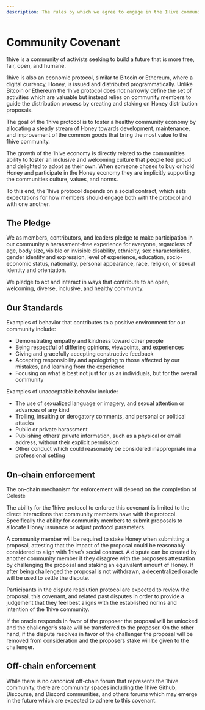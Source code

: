 ```yaml
---
description: The rules by which we agree to engage in the 1Hive community.
---
```


# Community Covenant

1hive is a community of activists seeking to build a future that is more free, fair, open, and humane.

1hive is also an economic protocol, similar to Bitcoin or Ethereum, where a digital currency, Honey, is issued and distributed programmatically. Unlike Bitcoin or Ethereum the 1hive protocol does not narrowly define the set of activities which are valuable but instead relies on community members to guide the distribution process by creating and staking on Honey distribution proposals.

The goal of the 1hive protocol is to foster a healthy community economy by allocating a steady stream of Honey towards development, maintenance, and improvement of the common goods that bring the most value to the 1hive community.

The growth of the 1hive economy is directly related to the communities ability to foster an inclusive and welcoming culture that people feel proud and delighted to adopt as their own. When someone choses to buy or hold Honey and participate in the Honey economy they are implicitly supporting the communities culture, values, and norms.

To this end, the 1hive protocol depends on a social contract, which sets expectations for how members should engage both with the protocol and with one another.

## The Pledge

We as members, contributors, and leaders pledge to make participation in our community a harassment-free experience for everyone, regardless of age, body size, visible or invisible disability, ethnicity, sex characteristics, gender identity and expression, level of experience, education, socio-economic status, nationality, personal appearance, race, religion, or sexual identity and orientation.

We pledge to act and interact in ways that contribute to an open, welcoming, diverse, inclusive, and healthy community.

## Our Standards

Examples of behavior that contributes to a positive environment for our community include:

* Demonstrating empathy and kindness toward other people
* Being respectful of differing opinions, viewpoints, and experiences
* Giving and gracefully accepting constructive feedback
* Accepting responsibility and apologizing to those affected by our mistakes, and learning from the experience
* Focusing on what is best not just for us as individuals, but for the overall community

Examples of unacceptable behavior include:

* The use of sexualized language or imagery, and sexual attention or advances of any kind
* Trolling, insulting or derogatory comments, and personal or political attacks
* Public or private harassment
* Publishing others’ private information, such as a physical or email address, without their explicit permission
* Other conduct which could reasonably be considered inappropriate in a professional setting

## On-chain enforcement

The on-chain mechanism for enforcement will depend on the completion of Celeste

The ability for the 1hive protocol to enforce this covenant is limited to the direct interactions that community members have with the protocol. Specifically the ability for community members to submit proposals to allocate Honey issuance or adjust protocol parameters.

A community member will be required to stake Honey when submitting a proposal, attesting that the impact of the proposal could be reasonably considered to align with 1hive’s social contract. A dispute can be created by another community member if they disagree with the proposers attestation by challenging the proposal and staking an equivalent amount of Honey. If after being challenged the proposal is not withdrawn, a decentralized oracle will be used to settle the dispute.

Participants in the dispute resolution protocol are expected to review the proposal, this covenant, and related past disputes in order to provide a judgement that they feel best aligns with the established norms and intention of the 1hive community.

If the oracle responds in favor of the proposer the proposal will be unlocked and the challenger’s stake will be transferred to the proposer. On the other hand, if the dispute resolves in favor of the challenger the proposal will be removed from consideration and the proposers stake will be given to the challenger.

## Off-chain enforcement

While there is no canonical off-chain forum that represents the 1hive community, there are community spaces including the 1hive Github, Discourse, and Discord communities, and others forums which may emerge in the future which are expected to adhere to this covenant.

